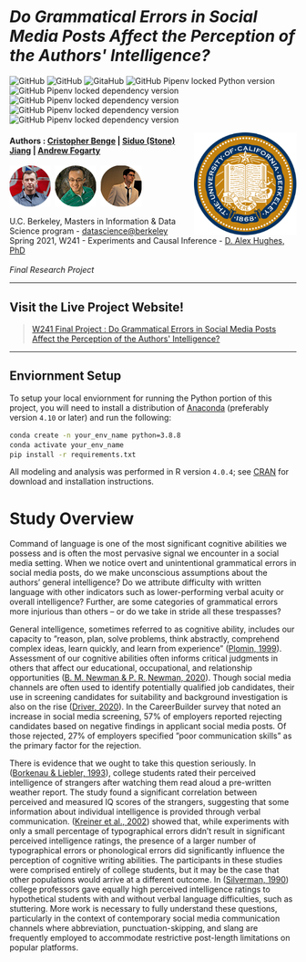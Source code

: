 *Do Grammatical Errors in Social Media Posts Affect the Perception of the Authors' Intelligence?*
==========================================================

![GitHub](https://img.shields.io/github/license/cbenge509/typos_field_experiment) ![GitHub](https://img.shields.io/badge/R-v4.0.4-red) ![GitaHub](https://img.shields.io/badge/ggplot2-v3.3.3-yellowgreen) ![GitHub Pipenv locked Python version](https://img.shields.io/github/pipenv/locked/python-version/cbenge509/typos_field_experiment) ![GitHub Pipenv locked dependency version](https://img.shields.io/github/pipenv/locked/dependency-version/cbenge509/typos_field_experiment/altair) ![GitHub Pipenv locked dependency version](https://img.shields.io/github/pipenv/locked/dependency-version/cbenge509/typos_field_experiment/matplotlib) ![GitHub Pipenv locked dependency version](https://img.shields.io/github/pipenv/locked/dependency-version/cbenge509/typos_field_experiment/seaborn) ![GitHub Pipenv locked dependency version](https://img.shields.io/github/pipenv/locked/dependency-version/cbenge509/typos_field_experiment/pelican)

<img align="right" width="180" src="./images/ucb.png"/> 

#### Authors : [Cristopher Benge](https://cbenge509.github.io/) | [Siduo (Stone) Jiang](https://www.linkedin.com/in/siduojiang/) | [Andrew Fogarty](http://seekinginference.com/)


[![](./images/cbenge.png)](https://cbenge509.github.io/)&nbsp;&nbsp;[![](./images/stone.png)](https://www.linkedin.com/in/siduojiang/)&nbsp;&nbsp;[![](./images/andrew.png)](http://seekinginference.com/)

U.C. Berkeley, Masters in Information & Data Science program - [datascience@berkeley](https://datascience.berkeley.edu/) <br>
Spring 2021, W241 - Experiments and Causal Inference - [D. Alex Hughes, PhD](https://www.ischool.berkeley.edu/people/d-alex-hughes)<br><br>
<i>Final Research Project</i>

---

## Visit the Live Project Website!

 > [W241 Final Project : Do Grammatical Errors in Social Media Posts Affect the Perception of the Authors' Intelligence?](https://w241-final-project.azurewebsites.net/)

---

## Enviornment Setup

To setup your local enviornment for running the Python portion of this project, you will need to install a distribution of [Anaconda](https://www.anaconda.com/products/individual) (preferably version `4.10` or later) and run the following:

```bash
conda create -n your_env_name python=3.8.8
conda activate your_env_name
pip install -r requirements.txt
```

All modeling and analysis was performed in R version `4.0.4`; see [CRAN](https://cran.r-project.org/) for download and installation instructions.

# Study Overview

Command of language is one of the most significant cognitive abilities we possess and is often the most pervasive signal we encounter in a social media setting. When we notice overt and unintentional grammatical errors in social media posts, do we make unconscious assumptions about the authors’ general intelligence? Do we attribute difficulty with written language with other indicators such as lower-performing verbal acuity or overall intelligence? Further, are some categories of grammatical errors more injurious than others – or do we take in stride all these trespasses?

General intelligence, sometimes referred to as cognitive ability, includes our capacity to ”reason, plan, solve problems, think abstractly, comprehend complex ideas, learn quickly, and learn from experience” ([Plomin, 1999](https://www.nature.com/articles/35011520)). Assessment of our cognitive abilities often informs critical judgments in others that affect our educational, occupational, and relationship opportunities ([B. M. Newman & P. R. Newman, 2020](https://www.sciencedirect.com/book/9780128154502/theories-of-adolescent-development?via=ihub=)). Though social media channels are often used to identify potentially qualified job candidates, their use in screening candidates for suitability and background investigation is also on the rise ([Driver, 2020](https://www.businessnewsdaily.com/2377-social-media-hiring.html)). In the CareerBuilder survey that noted an increase in social media screening, 57% of employers reported rejecting candidates based on negative findings in applicant social media posts. Of those rejected, 27% of employers specified ”poor communication skills” as the primary factor for the rejection.

There is evidence that we ought to take this question seriously. In ([Borkenau & Liebler, 1993](https://onlinelibrary.wiley.com/doi/pdf/10.1111/j.1467-6494.1993.tb00779.x)), college students rated their perceived intelligence of strangers after watching them read aloud a pre-written weather report. The study found a significant correlation between perceived and measured IQ scores of the strangers, suggesting that some information about individual intelligence is provided through verbal communication. ([Kreiner et al., 2002](https://www.tandfonline.com/doi/abs/10.1080/00221300209602029)) showed that, while experiments with only a small percentage of typographical errors didn’t result in significant perceived intelligence ratings, the presence of a larger number of typographical errors or phonological errors did significantly influence the perception of cognitive writing abilities. The participants in these studies were comprised entirely of college students, but it may be the case that other populations would arrive at a different outcome. In ([Silverman, 1990](https://www.sciencedirect.com/science/article/abs/pii/0094730X9090046U)) college professors gave equally high perceived intelligence ratings to hypothetical students with and without verbal language difficulties, such as stuttering. More work is necessary to fully understand these questions, particularly in the context of contemporary social media communication channels where abbreviation, punctuation-skipping, and slang are frequently employed to accommodate restrictive post-length limitations on popular platforms.


